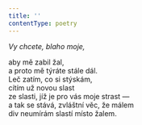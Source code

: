 ```yaml
---
title: ''
contentType: poetry
---
```


<section>

_Vy chcete, blaho moje,_

aby mě zabil žal,  
a proto mě týráte stále dál.  
Leč zatím, co si stýskám,  
cítím už novou slast  
ze slasti, jíž je pro vás moje strast —  
a tak se stává, zvláštní věc, že málem  
div neumírám slastí místo žalem.

</section>
